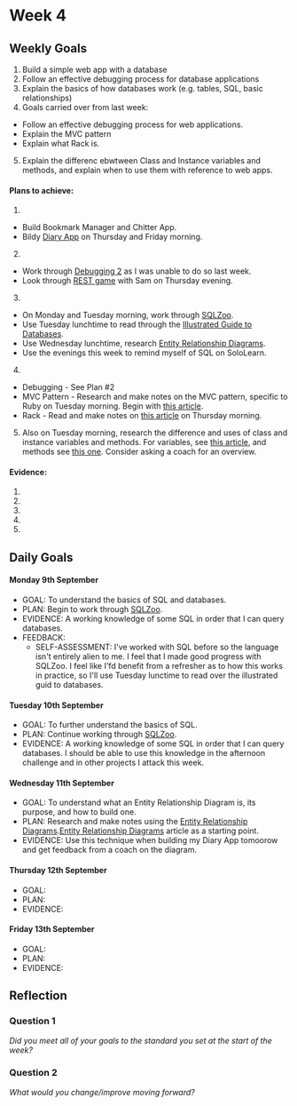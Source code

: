 # Week 4

## Weekly Goals

1. Build a simple web app with a database
2. Follow an effective debugging process for database applications
3. Explain the basics of how databases work (e.g. tables, SQL, basic relationships)
4. Goals carried over from last week:
  - Follow an effective debugging process for web applications.
  - Explain the MVC pattern
  - Explain what Rack is.
5. Explain the differenc ebwtween Class and Instance variables and methods, and explain when to use them with reference to web apps. 

#### Plans to achieve:

1.
- Build Bookmark Manager and Chitter App.
- Bildy [Diary App](https://github.com/makersacademy/skills-workshops/blob/master/practicals/databases/daily_diary_app.md) on Thursday and Friday morning.
2.
- Work through [Debugging 2](https://github.com/makersacademy/skills-workshops/tree/master/week-3/debugging_2) as I was unable to do so last week.
- Look through [REST game](https://github.com/sjmog/rest) with Sam on Thursday evening. 
3.
- On Monday and Tuesday morning, work through [SQLZoo](https://sqlzoo.net/). 
- Use Tuesday lunchtime to read through the [Illustrated Guide to Databases](https://illustrated.dev/databases).
- Use Wednesday lunchtime, research [Entity Relationship Diagrams](https://hackmd.io/ICgoC6o8QJOdosAKJ6fhhw).
- Use the evenings this week to remind myself of SQL on SoloLearn. 
4. 
- Debugging - See Plan #2
- MVC Pattern - Research and make notes on the MVC pattern, specific to Ruby on Tuesday morning. Begin with [this article](https://medium.com/@sumunchies/general-overview-of-building-a-basic-sinatra-application-using-the-mvc-pattern-ee8f4811c065).
- Rack - Read and make notes on [this article](https://thoughtbot.com/upcase/videos/rack) on Thursday morning.
5. Also on Tuesday morning, research the difference and uses of class and instance variables and methods. For variables, see [this article](http://www.railstips.org/blog/archives/2006/11/18/class-and-instance-variables-in-ruby/), and methods see [this one](http://www.railstips.org/blog/archives/2009/05/11/class-and-instance-methods-in-ruby/). Consider asking a coach for an overview. 

#### Evidence:

1. 
2. 
3.
4.
5.

## Daily Goals

#### Monday 9th September
- GOAL: To understand the basics of SQL and databases.
- PLAN: Begin to work through [SQLZoo](https://sqlzoo.net/).
- EVIDENCE: A working knowledge of some SQL in order that I can query databases.
- FEEDBACK: 
  - SELF-ASSESSMENT: I've worked with SQL before so the language isn't entirely alien to me. I feel that I made good progress with SQLZoo. I feel like I'fd benefit from a refresher as to how this works in practice, so I'll use Tuesday lunctime to read over the illustrated guid to databases. 

#### Tuesday 10th September
- GOAL: To further understand the basics of SQL. 
- PLAN: Continue working through [SQLZoo](https://sqlzoo.net/).
- EVIDENCE: A working knowledge of some SQL in order that I can query databases. I should be able to use this knowledge in the afternoon challenge and in other projects I attack this week.  

#### Wednesday 11th September
- GOAL: To understand what an Entity Relationship Diagram is, its purpose, and how to build one.
- PLAN: Research and make notes using the [Entity Relationship Diagrams](https://hackmd.io/ICgoC6o8QJOdosAKJ6fhhw).[Entity Relationship Diagrams](https://hackmd.io/ICgoC6o8QJOdosAKJ6fhhw) article as a starting point. 
- EVIDENCE: Use this technique when building my Diary App tomoorow and get feedback from a coach on the diagram. 

#### Thursday 12th September
- GOAL:
- PLAN:
- EVIDENCE:
#### Friday 13th September
- GOAL: 
- PLAN:
- EVIDENCE:

## Reflection

### Question 1

*Did you meet all of your goals to the standard you set at the start of the week?*


### Question 2

*What would you change/improve moving forward?*


